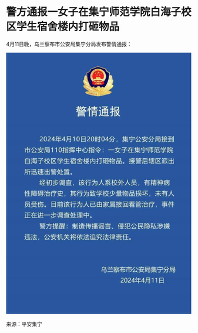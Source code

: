# 警方通报一女子在集宁师范学院白海子校区学生宿舍楼内打砸物品

4月11日晚，乌兰察布市公安局集宁分局发布警情通报：

![1710a5cdfe7969e9ab68eb2aba6f466c.jpg](https://raw.githubusercontent.com/qqhsx/qqnews_image/main/2024/04/11/警方通报一女子在集宁师范学院白海子校区学生宿舍楼内打砸物品/1710a5cdfe7969e9ab68eb2aba6f466c.jpg)

来源：平安集宁

